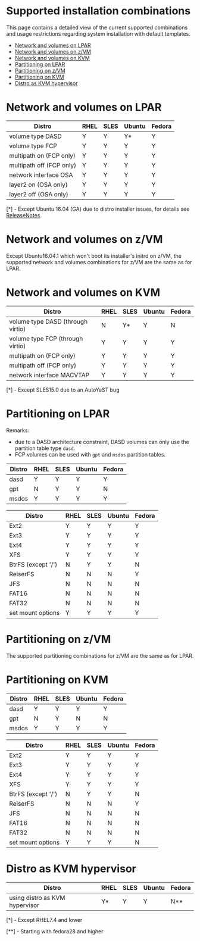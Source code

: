 <!--
Copyright 2017 IBM Corp.

Licensed under the Apache License, Version 2.0 (the "License");
you may not use this file except in compliance with the License.
You may obtain a copy of the License at

   http://www.apache.org/licenses/LICENSE-2.0

Unless required by applicable law or agreed to in writing, software
distributed under the License is distributed on an "AS IS" BASIS,
WITHOUT WARRANTIES OR CONDITIONS OF ANY KIND, either express or implied.
See the License for the specific language governing permissions and
limitations under the License.
-->
# Supported installation combinations

This page contains a detailed view of the current supported combinations and usage restrictions regarding system installation with default templates.

- [Network and volumes on LPAR](#network-and-volumes-on-lpar)
- [Network and volumes on z/VM](#network-and-volumes-on-zvm)
- [Network and volumes on KVM](#network-and-volumes-on-kvm)
- [Partitioning on LPAR](#partitioning-on-lpar)
- [Partitioning on z/VM](#partitioning-on-zvm)
- [Partitioning on KVM](#partitioning-on-kvm)
- [Distro as KVM hypervisor](#distro-as-kvm-hypervisor)

# Network and volumes on LPAR

| Distro                   | RHEL | SLES | Ubuntu | Fedora |
| ------                   | ---  | ---  | -----  | -----  |
| volume type DASD         | Y    | Y    | Y*     | Y      |
| volume type FCP          | Y    | Y    | Y      | Y      |
| multipath on (FCP only)  | Y    | Y    | Y      | Y      |
| multipath off (FCP only) | Y    | Y    | Y      | Y      |
| network interface OSA    | Y    | Y    | Y      | Y      |
| layer2 on (OSA only)     | Y    | Y    | Y      | Y      |
| layer2 off (OSA only)    | Y    | Y    | Y      | Y      |

[*] - Except Ubuntu 16.04 (GA) due to distro installer issues, for details see [ReleaseNotes](https://wiki.ubuntu.com/XenialXerus/ReleaseNotes#IBM_LinuxONE_and_z_Systems_specific_known_issues)

# Network and volumes on z/VM

Except Ubuntu16.04.1 which won't boot its installer's initrd on z/VM, the supported network and volumes combinations for z/VM are the same as for LPAR.

# Network and volumes on KVM

| Distro                            | RHEL | SLES | Ubuntu | Fedora |
| ------                            | ---  | ---  | -----  | -----  |
| volume type DASD (through virtio) | N    | Y*   | Y      | N      |
| volume type FCP (through virtio)  | Y    | Y    | Y      | Y      |
| multipath on (FCP only)           | Y    | Y    | Y      | Y      |
| multipath off (FCP only)          | Y    | Y    | Y      | Y      |
| network interface MACVTAP         | Y    | Y    | Y      | Y      |

[*] - Except SLES15.0 due to an AutoYaST bug

# Partitioning on LPAR

Remarks:

- due to a DASD architecture constraint, DASD volumes can only use the partition table type `dasd`.
- FCP volumes can be used with `gpt` and `msdos` partition tables.

| Distro               | RHEL | SLES | Ubuntu | Fedora |
| -----                | ---  | ---  | -----  | -----  |
| dasd                 | Y    | Y    | Y      | Y      |
| gpt                  | N    | Y    | Y      | N      |
| msdos                | Y    | Y    | Y      | Y      |

| Distro               | RHEL | SLES | Ubuntu | Fedora |
| -----                | ---  | ---  | -----  | -----  |
| Ext2                 | Y    | Y    | Y      | Y      |
| Ext3                 | Y    | Y    | Y      | Y      |
| Ext4                 | Y    | Y    | Y      | Y      |
| XFS                  | Y    | Y    | Y      | Y      |
| BtrFS (except '/')   | N    | Y    | Y      | N      |
| ReiserFS             | N    | N    | N      | Y      |
| JFS                  | N    | N    | N      | N      |
| FAT16                | N    | N    | N      | N      |
| FAT32                | N    | N    | N      | N      |
| set mount options    | Y    | Y    | Y      | Y      |

# Partitioning on z/VM

The supported partitioning combinations for z/VM are the same as for LPAR.

# Partitioning on KVM

| Distro               | RHEL | SLES | Ubuntu | Fedora |
| -----                | ---  | ---  | -----  | -----  |
| dasd                 | Y    | Y    | Y      | Y      |
| gpt                  | N    | Y    | N      | N      |
| msdos                | Y    | Y    | Y      | Y      |

| Distro               | RHEL | SLES | Ubuntu | Fedora |
| -----                | ---  | ---  | -----  | -----  |
| Ext2                 | Y    | Y    | Y      | Y      |
| Ext3                 | Y    | Y    | Y      | Y      |
| Ext4                 | Y    | Y    | Y      | Y      |
| XFS                  | Y    | Y    | Y      | Y      |
| BtrFS (except '/')   | N    | Y    | Y      | N      |
| ReiserFS             | N    | N    | N      | Y      |
| JFS                  | N    | N    | N      | N      |
| FAT16                | N    | N    | N      | N      |
| FAT32                | N    | N    | N      | N      |
| set mount options    | Y    | Y    | Y      | N      |

# Distro as KVM hypervisor

| Distro                         | RHEL | SLES | Ubuntu | Fedora |
| ------                         | ---  | ---  | -----  | -----  |
| using distro as KVM hypervisor | Y*   | Y    | Y      | N**    |

[*] - Except RHEL7.4 and lower

[**] - Starting with fedora28 and higher